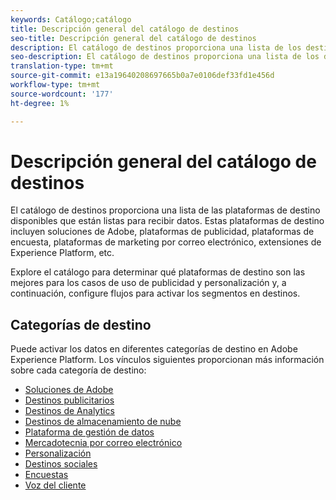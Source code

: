 ```yaml
---
keywords: Catálogo;catálogo
title: Descripción general del catálogo de destinos
seo-title: Descripción general del catálogo de destinos
description: El catálogo de destinos proporciona una lista de los destinos disponibles que están listos para recibir datos. Estos destinos incluyen soluciones de Adobe, plataformas de publicidad, plataformas de encuesta, plataformas de marketing por correo electrónico, etc.
seo-description: El catálogo de destinos proporciona una lista de los destinos disponibles que están listos para recibir datos. Estos destinos incluyen soluciones de Adobe, plataformas de publicidad, plataformas de encuesta, plataformas de marketing por correo electrónico, etc.
translation-type: tm+mt
source-git-commit: e13a19640208697665b0a7e0106def33fd1e456d
workflow-type: tm+mt
source-wordcount: '177'
ht-degree: 1%

---
```



# Descripción general del catálogo de destinos

El catálogo de destinos proporciona una lista de las plataformas de destino disponibles que están listas para recibir datos. Estas plataformas de destino incluyen soluciones de Adobe, plataformas de publicidad, plataformas de encuesta, plataformas de marketing por correo electrónico, extensiones de Experience Platform, etc.

Explore el catálogo para determinar qué plataformas de destino son las mejores para los casos de uso de publicidad y personalización y, a continuación, configure flujos para activar los segmentos en destinos.

## Categorías de destino

Puede activar los datos en diferentes categorías de destino en Adobe Experience Platform. Los vínculos siguientes proporcionan más información sobre cada categoría de destino:

- [Soluciones de Adobe](./adobe/overview.md)
- [Destinos publicitarios](./advertising/overview.md)
- [Destinos de Analytics](./analytics/overview.md)
- [Destinos de almacenamiento de nube](./cloud-storage/overview.md)
- [Plataforma de gestión de datos](./data-management/overview.md)
- [Mercadotecnia por correo electrónico](./email-marketing/overview.md)
- [Personalización](./personalization/overview.md)
- [Destinos sociales](./social/overview.md)
- [Encuestas](./survey/overview.md)
- [Voz del cliente](./voice/overview.md)